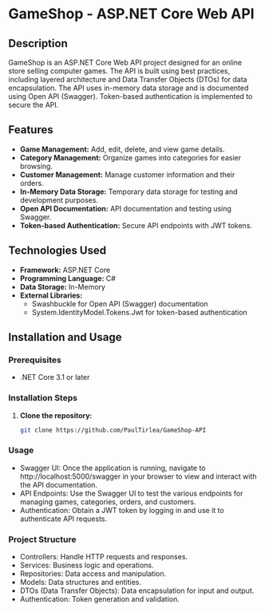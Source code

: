# GameShop - ASP.NET Core Web API

## Description

GameShop is an ASP.NET Core Web API project designed for an online store selling computer games. The API is built using best practices, including layered architecture and Data Transfer Objects (DTOs) for data encapsulation. The API uses in-memory data storage and is documented using Open API (Swagger). Token-based authentication is implemented to secure the API.

## Features

- **Game Management:** Add, edit, delete, and view game details.
- **Category Management:** Organize games into categories for easier browsing.
- **Customer Management:** Manage customer information and their orders.
- **In-Memory Data Storage:** Temporary data storage for testing and development purposes.
- **Open API Documentation:** API documentation and testing using Swagger.
- **Token-based Authentication:** Secure API endpoints with JWT tokens.

## Technologies Used

- **Framework:** ASP.NET Core
- **Programming Language:** C#
- **Data Storage:** In-Memory
- **External Libraries:**
  - Swashbuckle for Open API (Swagger) documentation
  - System.IdentityModel.Tokens.Jwt for token-based authentication

## Installation and Usage

### Prerequisites

- .NET Core 3.1 or later

### Installation Steps

1. **Clone the repository:**
   ```sh
   git clone https://github.com/PaulTirlea/GameShop-API
### Usage
- Swagger UI: Once the application is running, navigate to http://localhost:5000/swagger in your browser to view and interact with the API documentation.
- API Endpoints: Use the Swagger UI to test the various endpoints for managing games, categories, orders, and customers.
- Authentication: Obtain a JWT token by logging in and use it to authenticate API requests.
### Project Structure
- Controllers: Handle HTTP requests and responses.
- Services: Business logic and operations.
- Repositories: Data access and manipulation.
- Models: Data structures and entities.
- DTOs (Data Transfer Objects): Data encapsulation for input and output.
- Authentication: Token generation and validation.
